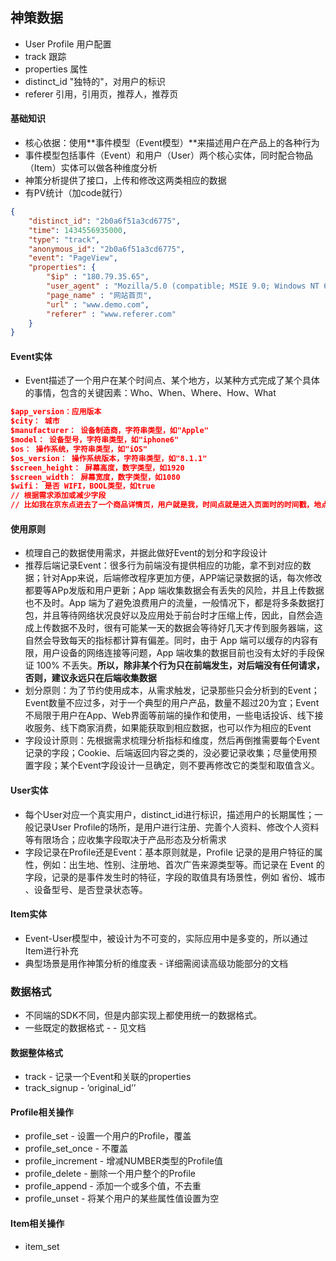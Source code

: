 ## 神策数据

- User Profile 用户配置
- track 跟踪
- properties 属性
- distinct_id "独特的"，对用户的标识
- referer 引用，引用页，推荐人，推荐页

#### 基础知识

- 核心依据：使用**事件模型（Event模型）**来描述用户在产品上的各种行为
- 事件模型包括事件（Event）和用户（User）两个核心实体，同时配合物品（Item）实体可以做各种维度分析
- 神策分析提供了接口，上传和修改这两类相应的数据
- 有PV统计（加code就行）
```json
{
	"distinct_id": "2b0a6f51a3cd6775",
	"time": 1434556935000,
	"type": "track",
	"anonymous_id": "2b0a6f51a3cd6775",
	"event": "PageView",
	"properties": { 
		"$ip" : "180.79.35.65",
		"user_agent" : "Mozilla/5.0 (compatible; MSIE 9.0; Windows NT 6.1; Trident/5.）",
		"page_name" : "网站首页",
		"url" : "www.demo.com",
		"referer" : "www.referer.com"
	} 
}
```

#### Event实体

- Event描述了一个用户在某个时间点、某个地方，以某种方式完成了某个具体的事情，包含的关键因素：Who、When、Where、How、What

```json
$app_version：应用版本
$city： 城市
$manufacturer： 设备制造商，字符串类型，如"Apple"
$model： 设备型号，字符串类型，如"iphone6"
$os： 操作系统，字符串类型，如"iOS"
$os_version： 操作系统版本，字符串类型，如"8.1.1"
$screen_height： 屏幕高度，数字类型，如1920
$screen_width： 屏幕宽度，数字类型，如1080
$wifi： 是否 WIFI，BOOL类型，如true
// 根据需求添加或减少字段
// 比如我在京东点进去了一个商品详情页，用户就是我，时间点就是进入页面时的时间戳，地点就是当时我的手机定位，How：概念比较广，包括我使用了啥设备，使用了啥浏览器/App（版本），操作系统的版本，如果是在浏览器打开的，那进入的渠道是什么，跳过来的referer是啥....what就去描述我这个事件的具体内容了
```

#### 使用原则

- 梳理自己的数据使用需求，并据此做好Event的划分和字段设计
- 推荐后端记录Event：很多行为前端没有提供相应的功能，拿不到对应的数据；针对App来说，后端修改程序更加方便，APP端记录数据的话，每次修改都要等APp发版和用户更新；App 端收集数据会有丢失的风险，并且上传数据也不及时。App 端为了避免浪费用户的流量，一般情况下，都是将多条数据打包，并且等待网络状况良好以及应用处于前台时才压缩上传，因此，自然会造成上传数据不及时，很有可能某一天的数据会等待好几天才传到服务器端，这自然会导致每天的指标都计算有偏差。同时，由于 App 端可以缓存的内容有限，用户设备的网络连接等问题，App 端收集的数据目前也没有太好的手段保证 100% 不丢失。**所以，除非某个行为只在前端发生，对后端没有任何请求，否则，建议永远只在后端收集数据**
- 划分原则：为了节约使用成本，从需求触发，记录那些只会分析到的Event；Event数量不应过多，对于一个典型的用户产品，数量不超过20为宜；Event不局限于用户在App、Web界面等前端的操作和使用，一些电话投诉、线下接收服务、线下商家消费，如果能获取到相应数据，也可以作为相应的Event
- 字段设计原则：先根据需求梳理分析指标和维度，然后再倒推需要每个Event记录的字段；Cookie、后端返回内容之类的，没必要记录收集；尽量使用预置字段；某个Event字段设计一旦确定，则不要再修改它的类型和取值含义。

#### User实体

- 每个User对应一个真实用户，distinct_id进行标识，描述用户的长期属性；一般记录User Profile的场所，是用户进行注册、完善个人资料、修改个人资料等有限场合；应收集字段取决于产品形态及分析需求
- 字段记录在Profile还是Event：基本原则就是，Profile 记录的是用户特征的属性，例如：出生地、性别、注册地、首次广告来源类型等。而记录在 Event 的字段，记录的是事件发生时的特征，字段的取值具有场景性，例如 省份、城市 、设备型号、是否登录状态等。

#### Item实体

- Event-User模型中，被设计为不可变的，实际应用中是多变的，所以通过Item进行补充
- 典型场景是用作神策分析的维度表 - 详细需阅读高级功能部分的文档

### 数据格式

- 不同端的SDK不同，但是内部实现上都使用统一的数据格式。
- 一些既定的数据格式 - - 见文档

#### 数据整体格式
- track - 记录一个Event和关联的properties
- track_signup - ‘original_id’’

#### Profile相关操作
- profile_set - 设置一个用户的Profile，覆盖
- profile_set_once - 不覆盖
- profile_increment - 增减NUMBER类型的Profile值
- profile_delete - 删除一个用户整个的Profile
- profile_append - 添加一个或多个值，不去重
- profile_unset - 将某个用户的某些属性值设置为空

#### Item相关操作
- item_set



























